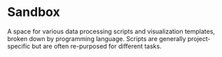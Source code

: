 # Sandbox

A space for various data processing scripts and visualization templates, broken down by programming language. Scripts are generally project-specific but are often re-purposed for different tasks.
